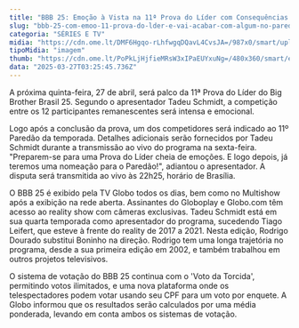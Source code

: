 ```yaml
---
title: "BBB 25: Emoção à Vista na 11ª Prova do Líder com Consequências Diretas no Paredão"
slug: "bbb-25-com-emoo-11-prova-do-lder-e-vai-acabar-com-algum-no-paredo"
categoria: "SÉRIES E TV"
midia: "https://cdn.ome.lt/DMF6Hgqo-rLhfwgqDQavL4CvsJA=/987x0/smart/uploads/conteudo/fotos/bbb25-tadeu-schmidt-11-prova-lider.jpg"
tipoMidia: "imagem"
thumb: "https://cdn.ome.lt/PoPkLjHjfieMRsW3xIPaEUYxuNg=/480x360/smart/extras/conteudos/bbb25-tadeu-schmidt-11-prova-lider-peq.jpg"
data: "2025-03-27T03:25:45.736Z"
---
```


A próxima quinta-feira, 27 de abril, será palco da 11ª Prova do Líder do Big Brother Brasil 25. Segundo o apresentador Tadeu Schmidt, a competição entre os 12 participantes remanescentes será intensa e emocional.

Logo após a conclusão da prova, um dos competidores será indicado ao 11º Paredão da temporada. Detalhes adicionais serão fornecidos por Tadeu Schmidt durante a transmissão ao vivo do programa na sexta-feira. "Preparem-se para uma Prova do Líder cheia de emoções. E logo depois, já teremos uma nomeação para o Paredão!", adiantou o apresentador. A disputa será transmitida ao vivo às 22h25, horário de Brasília.

O BBB 25 é exibido pela TV Globo todos os dias, bem como no Multishow após a exibição na rede aberta. Assinantes do Globoplay e Globo.com têm acesso ao reality show com câmeras exclusivas. Tadeu Schmidt está em sua quarta temporada como apresentador do programa, sucedendo Tiago Leifert, que esteve à frente do reality de 2017 a 2021. Nesta edição, Rodrigo Dourado substitui Boninho na direção. Rodrigo tem uma longa trajetória no programa, desde a sua primeira edição em 2002, e também trabalhou em outros projetos televisivos.

O sistema de votação do BBB 25 continua com o 'Voto da Torcida', permitindo votos ilimitados, e uma nova plataforma onde os telespectadores podem votar usando seu CPF para um voto por enquete. A Globo informou que os resultados serão calculados por uma média ponderada, levando em conta ambos os sistemas de votação.